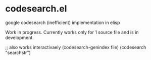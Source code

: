 # codesearch.el
google codesearch (inefficient) implementation in elisp

Work in progress. Currently works only for 1 source file and is in development.

;; also works interactivaely
(codesearch-genindex file)
(codesearch "searchstr")
